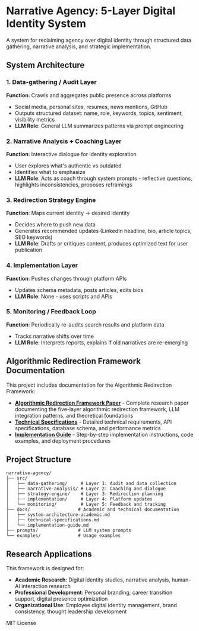 # Narrative Agency: 5-Layer Digital Identity System

A system for reclaiming agency over digital identity through structured data gathering, narrative analysis, and strategic implementation.

## System Architecture

### 1. Data-gathering / Audit Layer
**Function**: Crawls and aggregates public presence across platforms
- Social media, personal sites, resumes, news mentions, GitHub
- Outputs structured dataset: name, role, keywords, topics, sentiment, visibility metrics
- **LLM Role**: General LLM summarizes patterns via prompt engineering

### 2. Narrative Analysis + Coaching Layer  
**Function**: Interactive dialogue for identity exploration
- User explores what's authentic vs outdated
- Identifies what to emphasize
- **LLM Role**: Acts as coach through system prompts - reflective questions, highlights inconsistencies, proposes reframings

### 3. Redirection Strategy Engine
**Function**: Maps current identity → desired identity
- Decides where to push new data
- Generates recommended updates (LinkedIn headline, bio, article topics, SEO keywords)
- **LLM Role**: Drafts or critiques content, produces optimized text for user publication

### 4. Implementation Layer
**Function**: Pushes changes through platform APIs
- Updates schema metadata, posts articles, edits bios
- **LLM Role**: None - uses scripts and APIs

### 5. Monitoring / Feedback Loop
**Function**: Periodically re-audits search results and platform data
- Tracks narrative shifts over time
- **LLM Role**: Interprets reports, explains if old narratives are re-emerging
  

## Algorithmic Redirection Framework Documentation

This project includes documentation for the Algorithmic Redirection Framework:

- **[Algorithmic Redirection Framework Paper](docs/system-architecture-academic.md)** - Complete research paper documenting the five-layer algorithmic redirection framework, LLM integration patterns, and theoretical foundations
- **[Technical Specifications](docs/technical-specifications.md)** - Detailed technical requirements, API specifications, database schema, and performance metrics
- **[Implementation Guide](docs/implementation-guide.md)** - Step-by-step implementation instructions, code examples, and deployment procedures

## Project Structure

```
narrative-agency/
├── src/
│   ├── data-gathering/     # Layer 1: Audit and data collection
│   ├── narrative-analysis/ # Layer 2: Coaching and dialogue
│   ├── strategy-engine/    # Layer 3: Redirection planning
│   ├── implementation/     # Layer 4: Platform updates
│   └── monitoring/         # Layer 5: Feedback and tracking
├── docs/                  # Academic and technical documentation
│   ├── system-architecture-academic.md
│   ├── technical-specifications.md
│   └── implementation-guide.md
├── prompts/               # LLM system prompts
└── examples/              # Usage examples
```

## Research Applications

This framework is designed for:

- **Academic Research**: Digital identity studies, narrative analysis, human-AI interaction research
- **Professional Development**: Personal branding, career transition support, digital presence optimization
- **Organizational Use**: Employee digital identity management, brand consistency, thought leadership development


MIT License
